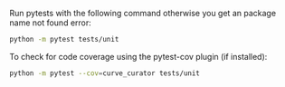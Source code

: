 Run pytests with the following command otherwise you get an package name not found error:

```sh
python -m pytest tests/unit
```

To check for code coverage using the pytest-cov plugin (if installed):

```sh
python -m pytest --cov=curve_curator tests/unit
```

